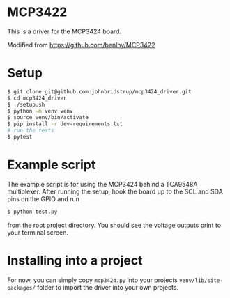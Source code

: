 # MCP3422
This is a driver for the MCP3424 board.

Modified from https://github.com/benlhy/MCP3422

# Setup
```bash
$ git clone git@github.com:johnbridstrup/mcp3424_driver.git
$ cd mcp3424_driver
$ ./setup.sh
$ python -m venv venv
$ source venv/bin/activate
$ pip install -r dev-requirements.txt
# run the tests
$ pytest
```

# Example script
The example script is for using the MCP3424 behind a TCA9548A multiplexer. After running the setup, hook the board up to the SCL and SDA pins on the GPIO and run 
```bash
$ python test.py
```

from the root project directory. You should see the voltage outputs print to your terminal screen.

# Installing into a project
For now, you can simply copy `mcp3424.py` into your projects `venv/lib/site-packages/` folder to import the driver into your own projects.